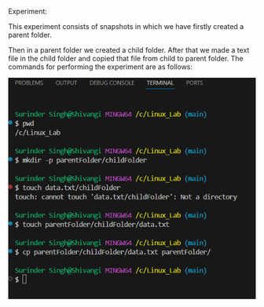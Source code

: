 Experiment:

This experiment consists of snapshots in which we have firstly created a parent folder.

Then in a parent folder we created a child folder.
After that we made a text file in the child folder and copied that file from child to parent folder. 
The commands for performing the experiment are as follows:

![alt text](image-2.png)

